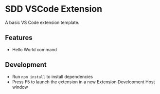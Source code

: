 # SDD VSCode Extension

A basic VS Code extension template.

## Features
- Hello World command

## Development
- Run `npm install` to install dependencies
- Press F5 to launch the extension in a new Extension Development Host window
